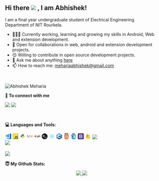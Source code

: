 ## Hi there <img src="https://github.com/sciencepal/sciencepal/blob/master/assets/Hi.gif" width="29px"> , I am Abhishek! 
I am a final year undergraduate student of Electrical Engineering Department of NIT Rourkela.

- 👨🏽‍💻 Currently working, learning and growing my skills in Android, Web and extension development.
- 🤝 Open for collaborations in web, android and extension development projects.
- 😊 Willing to contribute in open source development projects.
- 💬 Ask me about anything [here](https://abhim.in)
- 📫 How to reach me: <a href="mailto:mehariaabhishek@gmail.com">mehariaabhishek@gmail.com</a> 
<br>

 <p align="left"> <img src="https://komarev.com/ghpvc/?username=Abhi1code" alt="Abhishek Meharia" /> </p>
 
 **🤝 <b>To connect with me</b></summary>**
<p align = "center">
  
  [<img src="https://img.shields.io/badge/github-%231DA1F2.svg?&style=for-the-badge&logo=github&logoColor=white" />](https://www.github.com/Abhi1code) 
  [<img src="https://img.shields.io/badge/linkedin-%230077B5.svg?&style=for-the-badge&logo=linkedin&logoColor=white" />](https://www.linkedin.com/in/abhi-m-980813/)
</p>

<br/>

**💻 Languages and Tools:**  

<code><img height="20" src="https://raw.githubusercontent.com/github/explore/80688e429a7d4ef2fca1e82350fe8e3517d3494d/topics/visual-studio-code/visual-studio-code.png"></code>
<code><img height="20" src="https://raw.githubusercontent.com/github/explore/80688e429a7d4ef2fca1e82350fe8e3517d3494d/topics/javascript/javascript.png"></code>
<code><img height="20" src="https://raw.githubusercontent.com/github/explore/80688e429a7d4ef2fca1e82350fe8e3517d3494d/topics/python/python.png"></code>
<code><img height="20" src="https://raw.githubusercontent.com/github/explore/80688e429a7d4ef2fca1e82350fe8e3517d3494d/topics/flask/flask.png"></code>
<code><img height="20" src="https://raw.githubusercontent.com/github/explore/80688e429a7d4ef2fca1e82350fe8e3517d3494d/topics/git/git.png"></code>
<code><img height="20" src="https://raw.githubusercontent.com/github/explore/80688e429a7d4ef2fca1e82350fe8e3517d3494d/topics/terminal/terminal.png"></code>
<code><img height="20" src="https://raw.githubusercontent.com/github/explore/80688e429a7d4ef2fca1e82350fe8e3517d3494d/topics/react/react.png"></code>
<code><img height="20" src="https://raw.githubusercontent.com/github/explore/80688e429a7d4ef2fca1e82350fe8e3517d3494d/topics/cpp/cpp.png"></code>
<code><img height = "20" src = "https://raw.githubusercontent.com/github/explore/80688e429a7d4ef2fca1e82350fe8e3517d3494d/topics/html/html.png"></code>
<code><img height = "20" src = "https://raw.githubusercontent.com/github/explore/80688e429a7d4ef2fca1e82350fe8e3517d3494d/topics/css/css.png"></code>
<code><img height = "20" src = "https://raw.githubusercontent.com/github/explore/80688e429a7d4ef2fca1e82350fe8e3517d3494d/topics/bootstrap/bootstrap.png"></code>
<code><img height="20" src="https://raw.githubusercontent.com/github/explore/80688e429a7d4ef2fca1e82350fe8e3517d3494d/topics/firebase/firebase.png"></code>
<code><img height="20" src="https://www.mongodb.com/assets/images/global/favicon.ico"></code>
<code> <img height = "20" src="https://www.php.net/images/logos/new-php-logo.svg" > </code>
<code> <img height="20" src="https://www.freepnglogos.com/uploads/logo-mysql-png/logo-mysql-mysql-logo-png-images-are-download-crazypng-21.png"> </code>

**😇 <b>My Github Stats</b>:**
<br>
<p align = "center">
  <a href="https://github.com/Abhi1code">
    <img src = "https://github-readme-stats.vercel.app/api?username=Abhi1code&show_icons=true&theme=radical&line_height=27&include_all_commits=true">
  </a>
  <a href="https://github.com/Abhi1code">
    <img src = "https://github-readme-stats.vercel.app/api/top-langs/?username=Abhi1code&theme=radical&hide=jupyter%20notebook&layout=compact&langs_count=8">
  </a>
</p>





